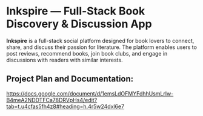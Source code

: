 # Inkspire — Full-Stack Book Discovery & Discussion App

**Inkspire** is a full-stack social platform designed for book lovers to connect, share, and discuss their passion for literature. The platform enables users to post reviews, recommend books, join book clubs,  and engage in discussions with readers with similar interests.


## Project Plan and Documentation:
https://docs.google.com/document/d/1emsLdOFMYFdhhUsmLrlw-B4meA2NDDTFCa78DRVpHs4/edit?tab=t.u4cfas5fh4z8#heading=h.4r5w24dxl6e7




